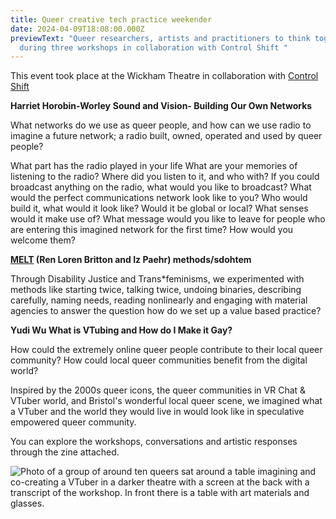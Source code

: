```yaml
---
title: Queer creative tech practice weekender
date: 2024-04-09T18:08:00.000Z
previewText: "Queer researchers, artists and practitioners to think together
  during three workshops in collaboration with Control Shift "
---
```

This event took place at the Wickham Theatre in collaboration with [Control Shift ](https://control-shift.io/)

**Harriet Horobin-Worley** **Sound and Vision- Building Our Own Networks**

What networks do we use as queer people, and how can we use radio to imagine a future network; a radio built, owned, operated and used by queer people? 

What part has the radio played in your life What are your memories of listening to the radio? Where did you listen to it, and who with? If you could broadcast anything on the radio, what would you like to broadcast? What would the perfect communications network look like to you? Who would build it, what would it look like? Would it be global or local? What senses would it make use of? What message would you like to leave for people who are entering this imagined network for the first time? How would you welcome them? 

**[ MELT](http://meltionary.com/) (Ren Loren Britton and Iz Paehr) methods/sdohtem**

Through Disability Justice and Trans*feminisms, we experimented with methods like starting twice, talking twice, undoing binaries, describing carefully, naming needs, reading nonlinearly and engaging with material agencies to answer the question how do we set up a value based practice?

**Yudi Wu What is VTubing and How do I Make it Gay?**

How could the extremely online queer people contribute to their local queer community? How could local queer communities benefit from the digital world? 

Inspired by the 2000s queer icons, the queer communities in VR Chat & VTuber world, and Bristol's wonderful local queer scene, we imagined what a VTuber and the world they would live in would look like in speculative empowered queer community. 

You can explore the workshops, conversations and artistic responses through the zine attached.



![Photo of a group of around ten queers sat around a table imagining and co-creating a VTuber in a darker theatre with a screen at the back with a transcript of the workshop. In front there is a table with art materials and glasses. ](/img/zine.png "Workshop Group Imagining a VTuber ")
